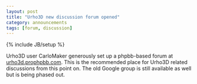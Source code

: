 ```yaml
---
layout: post
title: "Urho3D new discussion forum opened"
category: announcements
tags: [forum, discussion]
---
```

{% include JB/setup %}

Urho3D user CarloMaker generously set up a phpbb-based forum at [urho3d.prophpbb.com](http://urho3d.prophpbb.com). This is the recommended place for Urho3D related discussions from this point on.
The old Google group is still available as well but is being phased out.
